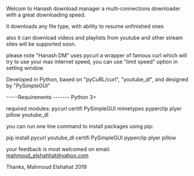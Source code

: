 Welcom to Hanash download manager a multi-connections downloader with a great downloading speed.

it downloads any file type, with ability to resume unfinished ones

also it can download videos and playlists from youtube and other stream sites will be supported soon.

please note "Hanash DM" uses pycurl a wrapper of famous curl which will try to use your max internet speed, you can use "limit speed" option in setting window 

Developed in Python, based on "pyCuRL/curl", "youtube_dl", and designed by "PySimpleGUI"



-----Requirements -------
Python 3+

required modules:
pycurl
certifi
PySimpleGUI
mimetypes
pyperclip
plyer
pillow
youtube_dl


you can run one line command to install packages using pip:


pip install pycurl youtube_dl certifi PySimpleGUI pyperclip plyer pillow



your feedback is most welcomed on 
email: mahmoud_elshahhat@yahoo.com

Thanks,
Mahmoud Elshahat 
2019
